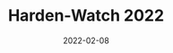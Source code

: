 ---
layout: layouts/post.njk
title: Harden-Watch 2022
date: 2022-02-08
humanDate: February 8th, 2022
topDate: "02/2022"
tags: [
    post,
    total,
    past_seasons
]
totalDonations: 1354.00
doneeShort: "CHOP"
donee: Children's Hospital of Philadelphia
doneeLink: https://www.chop.edu/
threadLink: https://www.reddit.com/r/sixers/comments/snpakt/50_donation_to_chop_childrens_hospital_of/
desc: "$50 donation to CHOP (Children's Hospital of Philadelphia) if James Harden becomes a 76er by this Thursday."
---